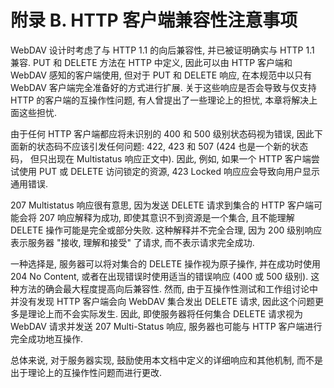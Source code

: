 # 附录 B. HTTP 客户端兼容性注意事项

WebDAV 设计时考虑了与 HTTP 1.1 的向后兼容性, 并已被证明确实与 HTTP 1.1 兼容.
PUT 和 DELETE 方法在 HTTP 中定义, 因此可以由 HTTP 客户端和 WebDAV 感知的客户端使用,
但对于 PUT 和 DELETE 响应, 在本规范中以只有 WebDAV 客户端完全准备好的方式进行扩展.
关于这些响应是否会导致与仅支持 HTTP 的客户端的互操作性问题, 有人曾提出了一些理论上的担忧,
本章将解决上面这些担忧.

由于任何 HTTP 客户端都应将未识别的 400 和 500 级别状态码视为错误,
因此下面新的状态码不应该引发任何问题: 422, 423 和 507 (424 也是一个新的状态码，
但只出现在 Multistatus 响应正文中). 因此, 例如,
如果一个 HTTP 客户端尝试使用 PUT 或 DELETE 访问锁定的资源,
423 Locked 响应应会导致向用户显示通用错误.

207 Multistatus 响应很有意思, 因为发送 DELETE 请求到集合的 HTTP 客户端可能会将 207
响应解释为成功, 即使其意识不到资源是一个集合, 且不能理解 DELETE 操作可能是完全或部分失败.
这种解释并不完全合理, 因为 200 级别响应表示服务器 "接收, 理解和接受" 了请求,
而不表示请求完全成功.

一种选择是, 服务器可以将对集合的 DELETE 操作视为原子操作, 并在成功时使用 204 No Content,
或者在出现错误时使用适当的错误响应 (400 或 500 级别). 这种方法的确会最大程度提高向后兼容性.
然而, 由于互操作性测试和工作组讨论中并没有发现 HTTP 客户端会向 WebDAV 集合发出 DELETE 请求,
因此这个问题更多是理论上而不会实际发生. 因此, 即使服务器将任何集合 DELETE 请求视为 WebDAV
请求并发送 207 Multi-Status 响应, 服务器也可能与 HTTP 客户端进行完全成功地互操作.

总体来说, 对于服务器实现, 鼓励使用本文档中定义的详细响应和其他机制,
而不是出于理论上的互操作性问题而进行更改.
